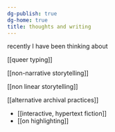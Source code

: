 ```yaml
---
dg-publish: true
dg-home: true
title: thoughts and writing
---
```

recently I have been thinking about 

[[queer typing]]

[[non-narrative storytelling]] 

[[non linear storytelling]]

[[alternative archival practices]]

- [[interactive, hypertext fiction]]
- [[on highlighting]] 